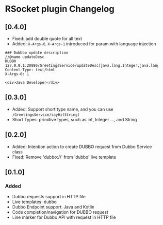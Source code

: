 <!-- Keep a Changelog guide -> https://keepachangelog.com -->

# RSocket plugin Changelog

## [0.4.0]

- Fixed: add double quote for all text
- Added: `X-Args-0`, `X-Args-1` introduced for param with language injection

```
### Dubbbo update description
//@name updateDesc
DUBBO 127.0.0.1:20880/GreetingsService/updateDesc(java.lang.Integer,java.lang.String)
Content-Type: text/html
X-Args-0: 1

<div>Java Developer</div>
```

## [0.3.0]

- Added: Support short type name, and you can use `/GreetingsService/sayHi(String)`
- Short Types: primitive types, such as int, Integer ..., and String

## [0.2.0]

- Added: Intention action to create DUBBO request from Dubbo Service class
- Fixed: Remove 'dubbo://' from 'dubbo' live template

## [0.1.0]

### Added

- Dubbo requests support in HTTP file
- Live templates: dubbo
- Dubbo Endpoint support: Java and Kotlin
- Code completion/navigation for DUBBO request
- Line marker for Dubbo API with request in HTTP file
